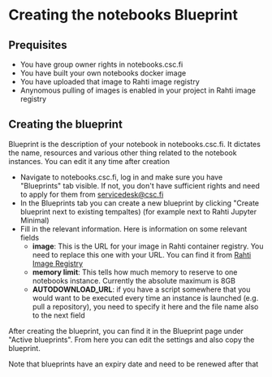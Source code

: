# Creating the notebooks Blueprint

## Prequisites 

- You have group owner rights in notebooks.csc.fi
- You have built your own notebooks docker image
- You have uploaded that image to Rahti image registry
- Anynomous pulling of images is enabled in your project in Rahti image registry

## Creating the blueprint

Blueprint is the description of your notebook in notebooks.csc.fi. It dictates the name, resources and various other thing related to the notebook instances. You can edit it any time after creation

- Navigate to notebooks.csc.fi, log in and make sure you have "Blueprints" tab visible. If not, you don't have sufficient rights and need to apply for them from servicedesk@csc.fi
- In the Blueprints tab you can create a new blueprint by clicking "Create blueprint next to existing tempaltes) (for example next to Rahti Jupyter Minimal)
- Fill in the relevant information. Here is information on some relevant fields
  - __image__: This is the URL for your image in Rahti container registry. You need to replace this one with your URL. You can find it from [Rahti Image Registry](https://registry-console.rahti.csc.fi/)
  - __memory limit__: This tells how much memory to reserve to one notebooks instance. Currently the absolute maximum is 8GB
  - __AUTODOWNLOAD_URL__: if you have a script somewhere that you would want to be executed every time an instance is launched (e.g. pull a repository), you need to specify it here and the file name also to the next field
 
 After creating the blueprint, you can find it in the Blueprint page under "Active blueprints". From here you can edit the settings and also copy the blueprint. 
 
 Note that blueprints have an expiry date and need to be renewed after that
